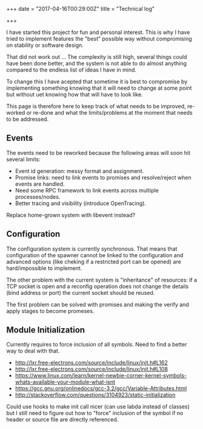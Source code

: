 +++
date = "2017-04-16T00:29:00Z"
title = "Technical log"

+++

I have started this project for fun and personal interest.
This is why I have tried to implement features the "best" possible
way without compromising on stability or software design.

That did not work out ...
The complexity is still high, several things could have been done
better, and the system is not able to do almost anything compared
to the endless list of ideas I have in mind.

To change this I have acepted that sometime it is best to compromise
by implementing something knowing that it will need to change at some
point but without uet knowing how that will have to look like.

This page is therefore here to keep track of what needs to be
improved, re-worked or re-done and what the limits/problems
at the moment that needs to be addressed.


Events
------
The events need to be reworked because the following areas will soon
hit several limits:

  * Event id generation: messy format and assignment.
  * Promise links: need to link events to promises and
      resolve/reject when events are handled.
  * Need some RPC framework to link events across multiple
    processes/nodes.
  * Better tracing and visibility (introduce OpenTracing).

Replace home-grown system with libevent instead?


Configuration
-------------
The configuration system is currently synchronous.
That means that configuration of the spawner cannot be linked
to the configuration and advanced options (like cheking if a
restricted port can be opened) are hard/impossible to implement.

The other problem with the current system is "inheritance" of
resources: if a TCP socket is open and a reconfig operation
does not change the details (bind address or port) the current
socket should be reused.

The first problem can be solved with promises and making the
verify and apply stages to become promeses.


Module Initialization
---------------------
Currently requires to force inclusion of all symbols.
Need to find a better way to deal with that.

  * http://lxr.free-electrons.com/source/include/linux/init.h#L162
  * http://lxr.free-electrons.com/source/include/linux/init.h#L108
  * https://www.linux.com/learn/kernel-newbie-corner-kernel-symbols-whats-available-your-module-what-isnt
  * https://gcc.gnu.org/onlinedocs/gcc-3.2/gcc/Variable-Attributes.html
  * http://stackoverflow.com/questions/3104923/static-initialization

Could use hooks to make init call nicer (can use labda instead of classes)
but I still need to figure out how to "force" inclusion of the symbol
if no header or source file are directly referenced.
